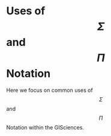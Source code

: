 # Uses of $$\Sigma$$ and $$\Pi$$ Notation

Here we focus on common uses of $$\Sigma$$ and $$\Pi$$ Notation within the GISciences.
